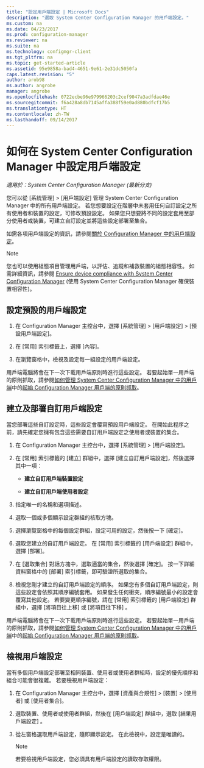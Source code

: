 ```yaml
---
title: "設定用戶端設定 | Microsoft Docs"
description: "選取 System Center Configuration Manager 的用戶端設定。"
ms.custom: na
ms.date: 04/23/2017
ms.prod: configuration-manager
ms.reviewer: na
ms.suite: na
ms.technology: configmgr-client
ms.tgt_pltfrm: na
ms.topic: get-started-article
ms.assetid: 95e9858a-bad4-4651-9e61-2e31dc5050fa
caps.latest.revision: "5"
author: arob98
ms.author: angrobe
manager: angrobe
ms.openlocfilehash: 0722ecbe96e979966203c2cef9047a3adfdae46e
ms.sourcegitcommit: f6a428a8db7145affa388f59e0ad880bdfcf17b5
ms.translationtype: HT
ms.contentlocale: zh-TW
ms.lasthandoff: 09/14/2017
---
```

# <a name="how-to-configure-client-settings-in-system-center-configuration-manager"></a>如何在 System Center Configuration Manager 中設定用戶端設定

*適用於：System Center Configuration Manager (最新分支)*

您可以從 [系統管理] > [用戶端設定] 管理 System Center Configuration Manager 中的所有用戶端設定。 若您想要設定在階層中未套用任何自訂設定之所有使用者和裝置的設定，可修改預設設定。 如果您只想要將不同的設定套用至部分使用者或裝置，可建立自訂設定並將這些設定部署至集合。  

如需各項用戶端設定的資訊，請參閱[關於 Configuration Manager 中的用戶端設定](../../../core/clients/deploy/about-client-settings.md)。

> [!NOTE]  
>  您也可以使用組態項目管理用戶端，以評估、追蹤和補救裝置的組態相容性。 如需詳細資訊，請參閱 [Ensure device compliance with System Center Configuration Manager](../../../compliance/understand/ensure-device-compliance.md) (使用 System Center Configuration Manager 確保裝置相容性)。  

##  <a name="configure-the-default-client-settings"></a>設定預設的用戶端設定    

1.  在 Configuration Manager 主控台中，選擇 [系統管理] > [用戶端設定] > [預設用戶端設定]。  

3.  在 [常用] 索引標籤上，選擇 [內容]。  

4.  在瀏覽窗格中，檢視及設定每一組設定的用戶端設定。  

 用戶端電腦將會在下一次下載用戶端原則時進行這些設定。 若要起始單一用戶端的原則抓取，請參閱[如何管理 System Center Configuration Manager 中的用戶端](../../../core/clients/manage/manage-clients.md)中的[起始 Configuration Manager 用戶端的原則抓取](../../../core/clients/manage/manage-clients.md#BKMK_PolicyRetrieval)。  

##  <a name="create-and-deploy-custom-client-settings"></a>建立及部署自訂用戶端設定  
當您部署這些自訂設定時，這些設定會覆寫預設用戶端設定。 在開始此程序之前，請先確定您擁有包含這些需要自訂用戶端設定之使用者或裝置的集合。  

1.  在 Configuration Manager 主控台中，選擇 [系統管理] > [用戶端設定]。  

3.  在 [常用] 索引標籤的 [建立] 群組中，選擇 [建立自訂用戶端設定]，然後選擇其中一項：  

    -   **建立自訂用戶端裝置設定**  

    -   **建立自訂用戶端使用者設定**  

4.  指定唯一的名稱和選項描述。  

5.  選取一個或多個顯示設定群組的核取方塊。  

6.  選擇瀏覽窗格中的每個設定群組，設定可用的設定，然後按一下 [確定]。   

8.  選取您建立的自訂用戶端設定。 在 [常用] 索引標籤的 [用戶端設定] 群組中，選擇 [部署]。  

9. 在 [選取集合] 對話方塊中，選取適當的集合，然後選擇 [確定]。 按一下詳細資料窗格中的 [部署]  索引標籤，即可驗證所選取的集合。  

10. 檢視您剛才建立的自訂用戶端設定的順序。 如果您有多個自訂用戶端設定，則這些設定會依照其順序編號套用。 如果發生任何衝突，順序編號最小的設定會覆寫其他設定。 若要變更順序編號，請在 [常用] 索引標籤的 [用戶端設定] 群組中，選擇 [將項目往上移] 或 [將項目往下移] 。  

 用戶端電腦將會在下一次下載用戶端原則時進行這些設定。 若要起始單一用戶端的原則抓取，請參閱[如何管理 System Center Configuration Manager 中的用戶端](../../../core/clients/manage/manage-clients.md)中的[起始 Configuration Manager 用戶端的原則抓取](../../../core/clients/manage/manage-clients.md#BKMK_PolicyRetrieval)。  

##  <a name="view-client-settings"></a>檢視用戶端設定  
 當有多個用戶端設定部署至相同裝置、使用者或使用者群組時，設定的優先順序和組合可能會很複雜。 若要檢視用戶端設定：  

1.  在 Configuration Manager 主控台中，選擇 [資產與合規性] > [裝置] > [使用者] 或 [使用者集合]。  

3.  選取裝置、使用者或使用者群組，然後在 [用戶端設定]  群組中，選取 [結果用戶端設定] 。  

4.  從左窗格選取用戶端設定，隨即顯示設定。 在此檢視中，設定是唯讀的。 

    > [!NOTE]  
    >  若要檢視用戶端設定，您必須具有用戶端設定的讀取存取權限。  

    